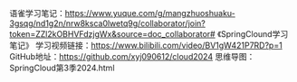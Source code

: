 语雀学习笔记：https://www.yuque.com/g/mangzhuoshuaku-3gsqg/nd1g2n/nrw8ksca0lwetq9g/collaborator/join?token=ZZl2kOBHVFdzjgWx&source=doc_collaborator# 《SpringClound学习笔记》
学习视频链接：https://www.bilibili.com/video/BV1gW421P7RD?p=1
GitHub地址：https://github.com/xyj090612/cloud2024
思维导图：SpringCloud第3季2024.html
